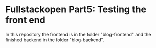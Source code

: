 # Fullstackopen Part5: Testing the front end

In this repository the frontend is in the folder "blog-frontend" and the finished backend in the folder "blog-backend".